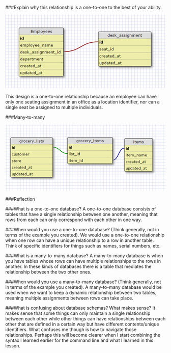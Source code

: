 ###Explain why this relationship is a one-to-one to the best of your ability. 

![one-to-one](imgs/one-to-one.png)

This design is a one-to-one relationship because an employee can have only one seating assignment in an office as a location identifier, nor can a single seat be assigned to multiple individuals. 

###Many-to-many

![many-to-many](imgs/many-to-many.png)

###Reflection

###What is a one-to-one database?
A one-to-one database consists of tables that have a single relationship between one another, meaning that rows from each can only correspond with each other in one way. 

###When would you use a one-to-one database? (Think generally, not in terms of the example you created).
We would use a one-to-one relationship when one row can have a unique relationship to a row in another table. Think of specific identifiers for things such as names, serial numbers, etc. 

###What is a many-to-many database?
A many-to-many database is when you have tables whose rows can have multiple relationships to the rows in another. In these kinds of databases there is a table that mediates the relationship between the two other ones. 

###When would you use a many-to-many database? (Think generally, not in terms of the example you created).
A many-to-many database would be used when we want to keep a dynamic relationship between two tables, meaning multiple assignments between rows can take place.

###What is confusing about database schemas? What makes sense?
It makes sense that some things can only maintain a single relationship between each other while other things can have relationships between each other that are defined in a certain way but have different contents/unique identifiers. What confuses me though is how to navigate those relationships. Perhaps this will become clearer when I start combining the syntax I learned earlier for the command line and what I learned in this lesson. 

